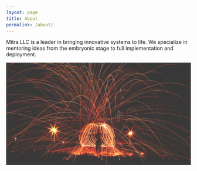 ```yaml
---
layout: page
title: About
permalink: /about/
---
```


Mitra LLC is a leader in bringing innovative systems to life.  We specialize in mentoring ideas from the embryonic stage to full implementation and deployment.

![](/images/InnovateUnsplash.jpg)
